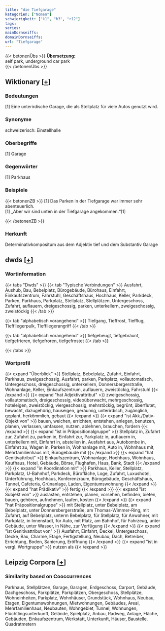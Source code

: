 ```yaml
---
title: "die Tiefgarage"
kategorien: ["Nomen"]
schwierigkeit: ["k1", "h3", "r12"]
tags:
series:
mainDornseiffs:
domainDornseiffs:
url: "Tiefgarage"
---
```


{{< betonenÜbs >}}
**Übersetzung:**  
self park, underground car park  
{{< /betonenÜbs >}}

## Wiktionary [[+](https://de.wiktionary.org/wiki/Tiefgarage)]

### Bedeutungen
[1] Eine unterirdische Garage, die als Stellplatz für viele Autos genutzt wird.  

### Synonyme
schweizerisch: Einstellhalle  

### Oberbegriffe
[1] Garage  

### Gegenwörter
[1] Parkhaus  

### Beispiele
{{< betonenZB >}}
[1] Das Parken in der Tiefgarage war immer sehr abenteuerlich.  
[1] „Aber wir sind unten in der Tiefgarage angekommen.“[1]  

{{< /betonenZB >}}
### Herkunft
Determinativkompositum aus dem Adjektiv tief und dem Substantiv Garage  



## dwds [[+](https://www.dwds.de/wb/Tiefgarage)]

### Wortinformation
{{< tabs "Dwds" >}}
{{< tab "Typische Verbindungen" >}}
Ausfahrt, Aushub, Bau, Bebelplatz, Bürogebäude, Bürohaus, Einfahrt, Einkaufszentrum, Fahrstuhl, Geschäftshaus, Hochhaus, Keller, Parkdeck, Parken, Parkhaus, Parkplatz, Stellplatz, Stellplätzen, Untergeschoss, Zufahrt, auflauern, dreigeschossig, parken, unterkellern, zweigeschossig, zweistöckig
{{< /tab >}}

{{< tab "alphabetisch vorangehend" >}}
Tiefgang, Tieffrost, Tiefflug, Tieffliegerpulk, Tieffliegerangriff
{{< /tab >}}

{{< tab "alphabetisch vorangehend" >}}
tiefgebeugt, tiefgebräunt, tiefgefrieren, tiefgefroren, tiefgefrostet
{{< /tab >}}

{{< /tabs >}}

### Wortprofil
{{< expand "Überblick" >}} Stellplatz, Bebelplatz, Zufahrt, Einfahrt, Parkhaus, zweigeschossig, Ausfahrt, parken, Parkplatz, vollautomatisch, Untergeschoss, dreigeschossig, unterkellern, Donnersbergerstraße, Wohnanlage, Keller, Einkaufszentrum, auflauern, zweistöckig, Fahrstuhl {{< /expand >}}
{{< expand "hat Adjektivattribut" >}} zweigeschossig, vollautomatisch, dreigeschossig, videoüberwacht, mehrgeschossig, hoteleigen, zweistöckig, viergeschossig, mehrstöckig, begrünt, überflutet, bewacht, dazugehörig, hauseigen, geräumig, unterirdisch, zugänglich, geplant, herkömmlich, gebaut {{< /expand >}}
{{< expand "ist Akk./Dativ-Objekt von" >}} bauen, weichen, errichten, entstehen, anlegen, benutzen, planen, verlassen, umfassen, nutzen, ablehnen, brauchen, fordern {{< /expand >}}
{{< expand "ist in Präpositionalgruppe" >}} Stellplatz in, Zufahrt zur, Zufahrt zu, parken in, Einfahrt zur, Parkplatz in, auflauern in, unterkellern mit, Einfahrt in, abstellen in, Ausfahrt aus, Autobombe in, Einfahrt zu, Wagen in, Parken in, Wohnanlage mit, Auto in, Wohnhaus mit, Mehrfamilienhaus mit, Bürogebäude mit {{< /expand >}}
{{< expand "hat Genitivattribut" >}} Einkaufszentrum, Wohnanlage, Hochhaus, Wohnhaus, Kaufhaus, Hotel, Gebäude, Börse, Flughafen, Haus, Bank, Stadt {{< /expand >}}
{{< expand "in Koordination mit" >}} Parkhaus, Keller, Stellplatz, Parkplatz, U-Bahnhof, Parkdeck, Bürofläche, Loge, Zufahrt, Luxushotel, Unterführung, Hochhaus, Konferenzraum, Bürogebäude, Geschäftshaus, Tunnel, Cafeteria, Grünanlage, Laden, Eigentumswohnung {{< /expand >}}
{{< expand "hat Prädikativ" >}} fertig {{< /expand >}}
{{< expand "ist Subjekt von" >}} auslasten, entstehen, planen, vorsehen, befinden, bieten, bauen, gehören, aufnehmen, laufen, kosten {{< /expand >}}
{{< expand "hat Präpositionalgruppe" >}} mit Stellplatz, unter Bebelplatz, am Bebelplatz, unter Donnersbergerstraße, am Thomas-Wimmer-Ring, mit Zufahrt, auf Bebelplatz, unterm Bebelplatz, für Stellplatz, für Anwohner, mit Parkplatz, in Innenstadt, für Auto, mit Platz, am Bahnhof, für Fahrzeug, unter Gebäude, unter Wasser, in Nähe, zur Verfügung {{< /expand >}}
{{< expand "ist Genitivattribut von" >}} Ausfahrt, Einfahrt, Deckel, Untergeschoss, Decke, Bau, Charme, Etage, Fertigstellung, Neubau, Dach, Betreiber, Errichtung, Boden, Sanierung, Eröffnung {{< /expand >}}
{{< expand "ist in vergl. Wortgruppe" >}} nutzen als {{< /expand >}}

## Leipzig Corpora [[+](https://corpora.uni-leipzig.de/en/res?word=Tiefgarage&corpusId=deu_newscrawl-public_2018)]


### Similarity based on Cooccurrences
Parkhaus, Stellplätzen, Garage, Garagen, Erdgeschoss, Carport, Gebäude, Dachgeschoss, Parkplätze, Parkplätzen, Obergeschoss, Stellplätze, Wohneinheiten, Parkplatz, Wohnhäuser, Grundstück, Wohnhaus, Neubau, Etagen, Eigentumswohnungen, Mietwohnungen, Gebäudes, Areal, Mehrfamilienhaus, Neubauten, Wohngebiet, Tunnel, Wohnungen, Flüchtlingsunterkunft, Gelände, Spielplatz, Anbau, Radweg, Anlage, Fläche, Gebäuden, Einkaufszentrum, Werkstatt, Unterkunft, Häuser, Baustelle, Quadratmetern

